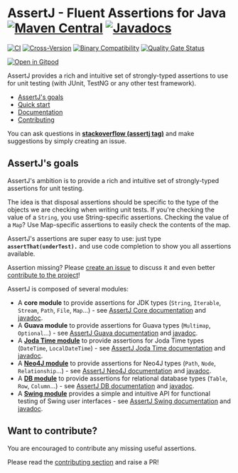 # AssertJ - Fluent Assertions for Java [![Maven Central](https://img.shields.io/maven-central/v/org.assertj/assertj-core.svg?label=Maven%20Central)](https://search.maven.org/search?q=g:%22org.assertj%22%20AND%20a:%22assertj-core%22) [![Javadocs](http://www.javadoc.io/badge/org.assertj/assertj-core.svg)](http://www.javadoc.io/doc/org.assertj/assertj-core)

[![CI](https://github.com/assertj/assertj/actions/workflows/main.yml/badge.svg?branch=main)](https://github.com/assertj/assertj/actions/workflows/main.yml?query=branch%3Amain)
[![Cross-Version](https://github.com/assertj/assertj/actions/workflows/cross-version.yml/badge.svg?branch=main)](https://github.com/assertj/assertj/actions/workflows/cross-version.yml?query=branch%3Amain)
[![Binary Compatibility](https://github.com/assertj/assertj/actions/workflows/binary-compatibility.yml/badge.svg?branch=main)](https://github.com/assertj/assertj/actions/workflows/binary-compatibility.yml?query=branch%3Amain)
[![Quality Gate Status](https://sonarcloud.io/api/project_badges/measure?project=joel-costigliola_assertj-core&metric=alert_status)](https://sonarcloud.io/dashboard?id=joel-costigliola_assertj-core)

[![Open in Gitpod](https://gitpod.io/button/open-in-gitpod.svg)](https://gitpod.io/from-referrer/)

AssertJ provides a rich and intuitive set of strongly-typed assertions to use for unit testing (with JUnit, TestNG or any other test framework).

* [AssertJ's goals](#goals)
* [Quick start](https://assertj.github.io/doc/#assertj-core-quick-start)
* [Documentation](https://assertj.github.io/doc/#assertj-core)
* [Contributing](#contributing)

You can ask questions in [**stackoverflow (assertj tag)**](https://stackoverflow.com/questions/tagged/assertj?mixed=1) and make suggestions by simply creating an issue.

## <a name="goals"/>AssertJ's goals</a>

AssertJ's ambition is to provide a rich and intuitive set of strongly-typed assertions for unit testing.

The idea is that disposal assertions should be specific to the type of the objects we are checking when writing unit tests. If you're checking the value of a `String`, you use String-specific assertions. Checking the value of a `Map`? Use Map-specific assertions to easily check the contents of the map.

AssertJ's assertions are super easy to use: just type **`assertThat(underTest).`** and use code completion to show you all assertions available.

Assertion missing? Please [create an issue](https://github.com/assertj/assertj/issues) to discuss it and even better [contribute to the project](https://github.com/assertj/assertj/blob/main/CONTRIBUTING.md)!


AssertJ is composed of several modules:
* A **core module** to provide assertions for JDK types (`String`, `Iterable`, `Stream`, `Path`, `File`, `Map`...) - see [AssertJ Core documentation](https://assertj.github.io/doc/#assertj-core-assertions-guide) and [javadoc](https://www.javadoc.io/doc/org.assertj/assertj-core/latest/index.html).
* A **Guava module** to provide assertions for Guava types (`Multimap`, `Optional`...) - see [AssertJ Guava documentation](https://assertj.github.io/doc/#assertj-guava) and [javadoc](https://www.javadoc.io/doc/org.assertj/assertj-guava/latest/index.html).
* A **[Joda Time module](https://github.com/assertj/assertj-joda-time#readme)** to provide assertions for Joda Time types (`DateTime`, `LocalDateTime`) - see [AssertJ Joda Time documentation](http://joel-costigliola.github.io/assertj/assertj-joda-time.html) and  [javadoc](https://www.javadoc.io/doc/org.assertj/assertj-joda-time/latest/index.html).
* A **[Neo4J module](https://github.com/assertj/assertj-neo4j#readme)** to provide assertions for Neo4J types (`Path`, `Node`, `Relationship`...) - see [AssertJ Neo4J documentation](http://joel-costigliola.github.io/assertj/assertj-neo4j.html) and [javadoc](https://www.javadoc.io/doc/org.assertj/assertj-neo4j/latest/index.html).
* A **[DB module](https://github.com/assertj/assertj-db#readme)** to provide assertions for relational database types (`Table`, `Row`, `Column`...) - see [AssertJ DB documentation](https://assertj.github.io/doc/#assertj-db) and [javadoc](https://www.javadoc.io/doc/org.assertj/assertj-db/latest/index.html).
* A **[Swing module](https://github.com/assertj/assertj-swing#readme)** provides a simple and intuitive API for functional testing of Swing user interfaces - see [AssertJ Swing documentation](http://joel-costigliola.github.io/assertj/assertj-swing.html) and [javadoc](https://www.javadoc.io/doc/org.assertj/assertj-swing/latest/index.html).

## <a name="contributing"/>Want to contribute?</a>

You are encouraged to contribute any missing useful assertions. 

Please read the [contributing section](https://github.com/assertj/assertj/blob/main/CONTRIBUTING.md) and raise a PR!
